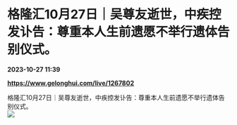 # 格隆汇10月27日｜吴尊友逝世，中疾控发讣告：尊重本人生前遗愿不举行遗体告别仪式。

**2023-10-27 11:39**

**https://www.gelonghui.com/live/1267802**

格隆汇10月27日｜吴尊友逝世，中疾控发讣告：尊重本人生前遗愿不举行遗体告别仪式。  
![](https://img5.gelonghui.com/live/f696b-2560fad7-28ee-446b-9f07-2379ba0b2aac.jpg)